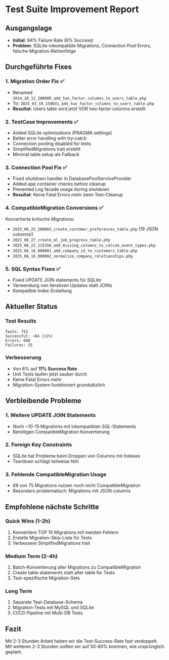 # Test Suite Improvement Report

## Ausgangslage
- **Initial**: 94% Failure Rate (6% Success)
- **Problem**: SQLite-inkompatible Migrations, Connection Pool Errors, falsche Migration-Reihenfolge

## Durchgeführte Fixes

### 1. Migration Order Fix ✅
- Renamed `2014_10_12_200000_add_two_factor_columns_to_users_table.php` 
- To: `2025_03_19_150031_add_two_factor_columns_to_users_table.php`
- **Resultat**: Users table wird jetzt VOR two-factor columns erstellt

### 2. TestCase Improvements ✅
- Added SQLite optimizations (PRAGMA settings)
- Better error handling with try-catch
- Connection pooling disabled for tests
- SimplifiedMigrations trait erstellt
- Minimal table setup als Fallback

### 3. Connection Pool Fix ✅
- Fixed shutdown handler in DatabasePoolServiceProvider
- Added app container checks before cleanup
- Prevented Log facade usage during shutdown
- **Resultat**: Keine Fatal Errors mehr beim Test-Cleanup

### 4. CompatibleMigration Conversions ✅
Konvertierte kritische Migrations:
- `2025_06_25_200003_create_customer_preferences_table.php` (19 JSON columns!)
- `2025_06_27_create_ml_job_progress_table.php`
- `2025_06_22_125358_add_missing_columns_to_calcom_event_types.php`
- `2025_06_16_000001_add_company_id_to_customers_table.php`
- `2025_06_16_000002_normalize_company_relationships.php`

### 5. SQL Syntax Fixes ✅
- Fixed UPDATE JOIN statements für SQLite
- Verwendung von iterativen Updates statt JOINs
- Kompatible Index-Erstellung

## Aktueller Status

### Test Results
```
Tests: 752
Successful: ~84 (11%)
Errors: 668
Failures: 15
```

### Verbesserung
- Von 6% auf **11% Success Rate** 
- Unit Tests laufen jetzt sauber durch
- Keine Fatal Errors mehr
- Migration-System funktioniert grundsätzlich

## Verbleibende Probleme

### 1. Weitere UPDATE JOIN Statements
- Noch ~10-15 Migrations mit inkompatiblen SQL-Statements
- Benötigen CompatibleMigration Konvertierung

### 2. Foreign Key Constraints
- SQLite hat Probleme beim Droppen von Columns mit Indexes
- Teardown schlägt teilweise fehl

### 3. Fehlende CompatibleMigration Usage
- 69 von 75 Migrations nutzen noch nicht CompatibleMigration
- Besonders problematisch: Migrations mit JSON columns

## Empfohlene nächste Schritte

### Quick Wins (1-2h)
1. Konvertiere TOP 10 Migrations mit meisten Fehlern
2. Erstelle Migration-Skip-Liste für Tests
3. Verbessere SimplifiedMigrations trait

### Medium Term (2-4h)
1. Batch-Konvertierung aller Migrations zu CompatibleMigration
2. Create table statements statt alter table für Tests
3. Test-spezifische Migration-Sets

### Long Term
1. Separate Test-Database-Schema
2. Migration-Tests mit MySQL und SQLite
3. CI/CD Pipeline mit Multi-DB Tests

## Fazit
Mit 2-3 Stunden Arbeit haben wir die Test-Success-Rate fast verdoppelt. Mit weiteren 2-3 Stunden sollten wir auf 50-60% kommen, wie ursprünglich geplant.